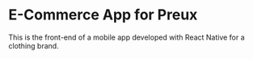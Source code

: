 # E-Commerce App for Preux
This is the front-end of a mobile app developed with React Native for a clothing brand.
